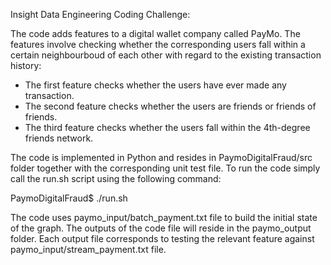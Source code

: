Insight Data Engineering Coding Challenge:

The code adds features to a digital wallet company called PayMo. The features involve checking whether the corresponding  users fall within a certain neighbourboud of each other with regard to the existing transaction history:

- The first feature checks whether the users have ever made any transaction.
- The second feature checks whether the users are friends or friends of friends.
- The third feature checks whether the users fall within the 4th-degree friends network.

The code is implemented in Python and resides in PaymoDigitalFraud/src folder together with the corresponding unit test file. To run the code simply call the run.sh script using the following command:

PaymoDigitalFraud$ ./run.sh

The code uses paymo_input/batch_payment.txt file to build the initial state of the graph. The outputs of the code file will reside in the paymo_output folder. Each output file corresponds to testing the relevant feature against paymo_input/stream_payment.txt file.      
